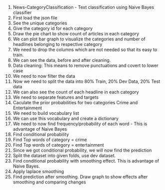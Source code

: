 1.	News-CategoryClassification - Text classification using Naive Bayes classifier
2.	First load the json file
3.	See the unique categories
4.	Give the category id for each category
5.	Draw the pie chart to show count of articles in each category
6.	We can plot bar graph to visualize the categories and number of headlines belonging to respective category
7.	We need to drop the columns which are not needed so that its easy to train.
8.	We can see the data, before and after cleaning.
9.	Data cleaning: This means to remove punctuations and covert to lower case
10.	We need to now filter the data
11.	Now we need to split the data into 80% Train, 20% Dev Data, 20% Test data
12.	We can also see the count of each headline in each category
13.	We need to separate features and targets
14.	Caculate the prior probabilities for two categories Crime and Entertainment
15.	We need to build vocabulary list
16.	We can use this vocabulary and create a dictionary
17.	We need to now find frequency/probability of each word - This is advantage of Naive Bayes
18.	Find conditional probability
19.	Find Top words of category = crime
20.	Find Top words of category = entertainment
21.	Since we got conditional probability, we will now find the prediction
22.	Split the dataset into given folds, use dev dataset.
23.	Find conditional probability with smoothing effect. This is advantage of Naive Bayes.
24.	Apply laplace smoothing
25.	Find prediction after smoothing. Draw graph to show effects after smoothing and comparing changes
